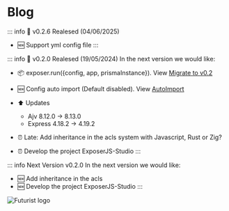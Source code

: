 # Blog

::: info 🎉 v0.2.6 Realesed (04/06/2025)
  - :new: Support yml config file
:::

::: info 🎉 v0.2.0 Realesed (19/05/2024)
  In the next version we would like:

  - :package: exposer.run({config, app, prismaInstance}). View [Migrate to v0.2](/guide/migrate-to-0-2.md)
  - :new: Config auto import (Default disabled). View [AutoImport](/features/default-config.md#autoimport)
  - :arrow_up: Updates
    - Ajv 8.12.0 → 8.13.0
    - Express 4.18.2 → 4.19.2



  - :alarm_clock: Late: Add inheritance in the acls system with Javascript, Rust or Zig?
  - :alarm_clock: Develop the project ExposerJS-Studio
:::

::: info Next Version v0.2.0
  In the next version we would like:

  - :new: Add inheritance in the acls
  - :new: Develop the project ExposerJS-Studio
:::

![Futurist logo](/logo.png)
